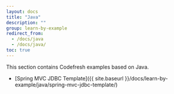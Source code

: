 ```yaml
---
layout: docs
title: "Java"
description: ""
group: learn-by-example
redirect_from:
  - /docs/java
  - /docs/java/
toc: true
---
```

This section contains Codefresh examples based on Java.
- [Spring MVC JDBC Template]({{ site.baseurl }}/docs/learn-by-example/java/spring-mvc-jdbc-template/)
